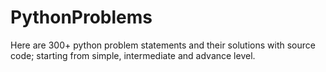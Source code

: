 # PythonProblems
Here are 300+ python problem statements and their solutions with source code; starting from simple, intermediate and advance level.
